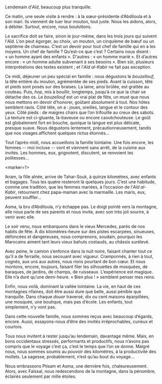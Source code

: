 ﻿Lendemain d’*Aïd*, beaucoup plus tranquille.

Ce matin, une seule visite à rendre : à la sœur-présidente d’Abdiloula et à son mari.
Ils viennent de tuer leur mouton, tout juste.
Nous les aidons, alors, à débiter.
Surtout, encore, nous boulottons.

Le sacrifice doit se faire, sinon le jour-même, dans les trois jours qui suivent l’*Aïd*.
L’on peut égorger, au choix, un mouton, un cinquième de bœuf ou un septième de chameau.
C’est un devoir pour tout chef de famille qui en a les moyens.
Un chef de famille ? Qu’est-ce que c’est ?
Certains nous disent : « un homme ayant des enfants ».
D'autres : « un homme marié ».
Et d’autres encore : « un homme adulte subvenant à ses besoins ».
Bien sûr, plusieurs interprétations des textes existent ; et l’*Aïd al-Kabir* ne fait pas exception.

Ce midi, déjeuner un peu spécial en famille : nous dégustons le *bouzellouf*, la tête entière du mouton, agrémentée de ses pieds.
Avant la cuisson, tête et pieds sont posés sur des braises.
La laine, ainsi brûlée, est grattée au couteau.
Puis, *hop*, mis à bouillir, longtemps, jusqu’à ce que la chair se détache des os.
Le *bouzellouf* est un vrai plat de fête, un must que nous nous mettons en devoir d’honorer, goûtant absolument à tout.
Nos hôtes semblent ravis.
Côté tête, on a : joues, oreilles, langue et le contour des yeux.
Côté pieds : de maigres chairs que l’on trifouille au creux des sabots.
La texture est ci-gluante, là-baveuse ou encore caoutchouteuse.
Le goût est globalement fort en bouche, quoique la langue est plus délicate, presque suave.
Nous dégustons lentement, précautionneusement, tandis que nos visages affichent quelques rictus étonnés...

Tout l’après-midi, nous accueillons la famille lointaine.
Une fois encore, les femmes -- moi incluse -- vont et viennent sans arrêt, de la cuisine aux invités.
Les hommes, eux, grignotent, discutent, se renvoient les politesses...

<marker=1>

Ikram, la fille aînée, arrive de Tahar-Souk, à quinze kilomètres, avec enfants et bagages.
Tous les quatre resteront là quelques jours.
C’est une habitude, comme une tradition, que les femmes mariées, à l’occasion de l’*Aïd al-Kabir*, retournent chez papa-maman avec la marmaille.
Les maris, eux, peuvent souffler...

Asma, la bru d’Abdiloula, n’y échappe pas.
Le doigt pointé vers la montagne, elle nous parle de ses parents et nous invite, avec son très joli sourire, à venir avec elle.

Le soir venu, nous embarquons dans le vieux Mercedes, parés de nos habits de fête.
À dix kilomètres-heure sur des pistes escarpées, sinueuses, défoncées et dangereuses, nous comprenons, soudain, pourquoi les Marocains aiment tant leurs vieux bahuts costauds, au châssis surélevé.

Avec peine, le camion s’enfonce dans la nuit noire, faisant chanter tout ce qu’il a de ferraille, nous secouant avec vigueur.
Cramponnés, à rien à tout, cognés, aux uns aux autres, nous rions pourtant de bon cœur.
Et nous montons, encore, toujours, faisant filer les silhouettes de mosquées, de baraques, de jardins, de champs, de ruisseaux.
L’expérience est magique.
Elle n’a duré qu’une demi-heure.
« Bien plus ! » semblent penser mes reins.

Enfin, nous voilà, dominant la vallée lointaine.
La vie, en haut de ces montagnes rifaines, doit être aussi dure que belle, aussi pénible que tranquille.
Dans chaque *douar* traversé, dix ou cent maisons éparpillées, une mosquée, une boutique, mais pas d’école.
Les enfants, tout simplement, n’y vont pas.

Dans cette nouvelle famille, nous sommes reçus avec beaucoup d’égards, encore.
Aussi, essayons-nous d’être des invités irréprochables, curieux et courtois.

Tous nous invitent à rester jusqu’au lendemain, davantage même.
Mais, en bons occidentaux stressés, performants et productifs, nous n’avons pas compris que le voyage c’est ça, c’est le temps que l’on se donne.
Malgré nous, nous sommes soumis au pouvoir des kilomètres, à la productivité des mollets.
La sagesse, probablement, n’est qu’au bout du voyage...

Nous embrassons Ptisam et Asma, une dernière fois, chaleureusement.
Alors, avec Faïssal, nous redescendons de la montagne, dans la pénombre, éclairés seulement par mille étoiles.
